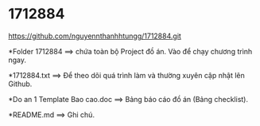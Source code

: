 # 1712884
https://github.com/nguyennthanhhtungg/1712884.git


*Folder 1712884 ==> chứa toàn bộ Project đồ án. Vào để chạy chương trình ngay.

*1712884.txt  ==> Để theo dõi quá trình làm và thường xuyên cập nhật lên Github.

*Do an 1 Template Bao cao.doc ==> Bảng báo cáo đồ án (Bảng checklist).

*README.md ==> Ghi chú.
